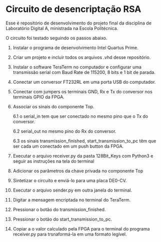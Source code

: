 # Circuito de desencriptação RSA
Esse é repositório de desenvolvimento do projeto final da disciplina de Laboratório Digital A, ministrada na Escola Politécnica.

O circuito foi testado seguindo os passos abaixo.
  1. Instalar o programa de desenvolvimento Intel Quartus Prime.
  2. Criar um projeto e incluir todos os arquivos .vhd desse repositório.
  3. Instalar o software TeraTerm no computador e configurar uma transmissão serial com Baud Rate de 115200, 8 bits e 1 bit de parada.
  4. Conectar um conversor FT232RL em uma porta USB do computador.
  5. Conectar com jumpers os terminais GND, Rx e Tx do conversor nos terminais GPIO da FPGA.
  6. Associar os sinais do componente Top.
  
     6.1 o serial_in tem que ser conectado no mesmo pino que o Tx do conversor.
  
     6.2 serial_out no mesmo pino do Rx do conversor.
  
     6.3 os sinais transmission_finished, start_transmission_to_pc têm que ser cada um conectado em um push button da FPGA.
  
  7. Executar o arquivo receiver.py da pasta 128Bit_Keys com Python3 e seguir as instruções na tela do terminal
  8. Adicionar os parâmetros da chave privada no componente Top
  9.  Sintetizar o circuito e enviá-lo para uma placa DE0-CV.
  10. Executar o arquivo sender.py em outra janela do terminal.
  11. Digitar a mensagem encriptada no terminal do TeraTerm.
  12. Pressionar o botão do transmission_finished.
  13. Pressionar o botão do start_transmission_to_pc.
  14. Copiar a o valor calculado pela FPGA para o terminal do programa receiver.py para trsnaformá-la em uma formato legível.

  

